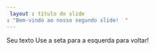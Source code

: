 ```yaml
---
 layout : título do slide
: "Bem-vindo ao nosso segundo slide!  "
---
```

Seu texto
Use a seta para a esquerda para voltar!
